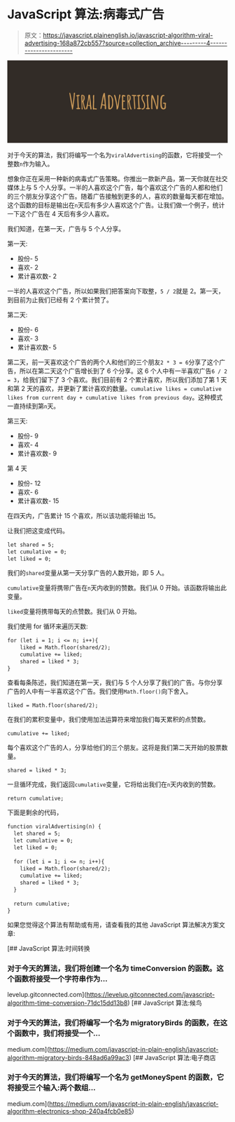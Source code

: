 # JavaScript 算法:病毒式广告

> 原文：<https://javascript.plainenglish.io/javascript-algorithm-viral-advertising-168a872cb557?source=collection_archive---------4----------------------->

![](img/a6a8709e452685ad4d627625cdf67be1.png)

对于今天的算法，我们将编写一个名为`viralAdvertising`的函数，它将接受一个整数`n`作为输入。

想象你正在采用一种新的病毒式广告策略。你推出一款新产品，第一天你就在社交媒体上与 5 个人分享。一半的人喜欢这个广告，每个喜欢这个广告的人都和他们的三个朋友分享这个广告。随着广告接触到更多的人，喜欢的数量每天都在增加。这个函数的目标是输出在`n`天后有多少人喜欢这个广告。让我们做一个例子，统计一下这个广告在 4 天后有多少人喜欢。

我们知道，在第一天，广告与 5 个人分享。

第一天:

*   股份- 5
*   喜欢- 2
*   累计喜欢数- 2

一半的人喜欢这个广告，所以如果我们把答案向下取整，`5 / 2`就是 2。第一天，到目前为止我们已经有 2 个累计赞了。

第二天:

*   股份- 6
*   喜欢- 3
*   累计喜欢数- 5

第二天，前一天喜欢这个广告的两个人和他们的三个朋友`2 * 3 = 6`分享了这个广告，所以在第二天这个广告增长到了 6 个分享。这 6 个人中有一半喜欢广告`6 / 2 = 3`，给我们留下了 3 个喜欢。我们目前有 2 个累计喜欢，所以我们添加了第 1 天和第 2 天的喜欢，并更新了累计喜欢的数量。`cumulative likes = cumulative likes from current day + cumulative likes from previous day`。这种模式一直持续到第`n`天。

第三天:

*   股份- 9
*   喜欢- 4
*   累计喜欢数- 9

第 4 天

*   股份- 12
*   喜欢- 6
*   累计喜欢数- 15

在四天内，广告累计 15 个喜欢，所以该功能将输出 15。

让我们把这变成代码。

```
let shared = 5;
let cumulative = 0;
let liked = 0;
```

我们的`shared`变量从第一天分享广告的人数开始，即 5 人。

`cumulative`变量将携带广告在`n`天内收到的赞数。我们从 0 开始。该函数将输出此变量。

`liked`变量将携带每天的点赞数。我们从 0 开始。

我们使用 for 循环来遍历天数:

```
for (let i = 1; i <= n; i++){
    liked = Math.floor(shared/2);
    cumulative += liked;
    shared = liked * 3;
}
```

查看每条陈述，我们知道在第一天，我们与 5 个人分享了我们的广告。与你分享广告的人中有一半喜欢这个广告。我们使用`Math.floor()`向下舍入。

```
liked = Math.floor(shared/2);
```

在我们的累积变量中，我们使用加法运算符来增加我们每天累积的点赞数。

```
cumulative += liked;
```

每个喜欢这个广告的人，分享给他们的三个朋友。这将是我们第二天开始的股票数量。

```
shared = liked * 3;
```

一旦循环完成，我们返回`cumulative`变量，它将给出我们在`n`天内收到的赞数。

```
return cumulative;
```

下面是剩余的代码，

```
function viralAdvertising(n) {
  let shared = 5;
  let cumulative = 0;
  let liked = 0;

  for (let i = 1; i <= n; i++){
    liked = Math.floor(shared/2);
    cumulative += liked;
    shared = liked * 3;
  }

  return cumulative;
}
```

如果您觉得这个算法有帮助或有用，请查看我的其他 JavaScript 算法解决方案文章:

[](https://levelup.gitconnected.com/javascript-algorithm-time-conversion-71dc15dd13b8) [## JavaScript 算法:时间转换

### 对于今天的算法，我们将创建一个名为 timeConversion 的函数。这个函数将接受一个字符串作为…

levelup.gitconnected.com](https://levelup.gitconnected.com/javascript-algorithm-time-conversion-71dc15dd13b8) [](https://medium.com/javascript-in-plain-english/javascript-algorithm-migratory-birds-848ad6a99ac3) [## JavaScript 算法:候鸟

### 对于今天的算法，我们将编写一个名为 migratoryBirds 的函数，在这个函数中，我们将接受一个…

medium.com](https://medium.com/javascript-in-plain-english/javascript-algorithm-migratory-birds-848ad6a99ac3) [](https://medium.com/javascript-in-plain-english/javascript-algorithm-electronics-shop-240a4fcb0e85) [## JavaScript 算法:电子商店

### 对于今天的算法，我们将编写一个名为 getMoneySpent 的函数，它将接受三个输入:两个数组…

medium.com](https://medium.com/javascript-in-plain-english/javascript-algorithm-electronics-shop-240a4fcb0e85)